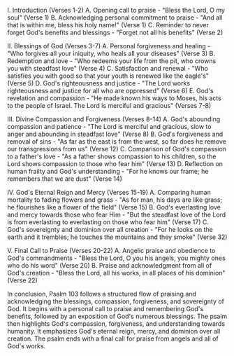 I. Introduction (Verses 1-2)
   A. Opening call to praise - "Bless the Lord, O my soul" (Verse 1)
   B. Acknowledging personal commitment to praise - "And all that is within me, bless his holy name!" (Verse 1)
   C. Reminder to never forget God's benefits and blessings - "Forget not all his benefits" (Verse 2)

II. Blessings of God (Verses 3-7)
   A. Personal forgiveness and healing - "Who forgives all your iniquity, who heals all your diseases" (Verse 3)
   B. Redemption and love - "Who redeems your life from the pit, who crowns you with steadfast love" (Verse 4)
   C. Satisfaction and renewal - "Who satisfies you with good so that your youth is renewed like the eagle's" (Verse 5)
   D. God's righteousness and justice - "The Lord works righteousness and justice for all who are oppressed" (Verse 6)
   E. God's revelation and compassion - "He made known his ways to Moses, his acts to the people of Israel. The Lord is merciful and gracious" (Verses 7-8)

III. Divine Compassion and Forgiveness (Verses 8-14)
   A. God's abounding compassion and patience - "The Lord is merciful and gracious, slow to anger and abounding in steadfast love" (Verse 8)
   B. God's forgiveness and removal of sins - "As far as the east is from the west, so far does he remove our transgressions from us" (Verse 12)
   C. Comparison of God's compassion to a father's love - "As a father shows compassion to his children, so the Lord shows compassion to those who fear him" (Verse 13)
   D. Reflection on human frailty and God's understanding - "For he knows our frame; he remembers that we are dust" (Verse 14)

IV. God's Eternal Reign and Mercy (Verses 15-19)
   A. Comparing human mortality to fading flowers and grass - "As for man, his days are like grass; he flourishes like a flower of the field" (Verse 15)
   B. God's everlasting love and mercy towards those who fear Him - "But the steadfast love of the Lord is from everlasting to everlasting on those who fear him" (Verse 17)
   C. God's sovereignty and dominion over all creation - "For he looks on the earth and it trembles; he touches the mountains and they smoke" (Verse 32)

V. Final Call to Praise (Verses 20-22)
   A. Angelic praise and obedience to God's commandments - "Bless the Lord, O you his angels, you mighty ones who do his word" (Verse 20)
   B. Praise and acknowledgment from all of God's creation - "Bless the Lord, all his works, in all places of his dominion" (Verse 22)

In conclusion, Psalm 103 follows a structured flow of praising and acknowledging the blessings, compassion, forgiveness, and sovereignty of God. It begins with a personal call to praise and remembering God's benefits, followed by an exposition of God's numerous blessings. The psalm then highlights God's compassion, forgiveness, and understanding towards humanity. It emphasizes God's eternal reign, mercy, and dominion over all creation. The psalm ends with a final call for praise from angels and all of God's works.